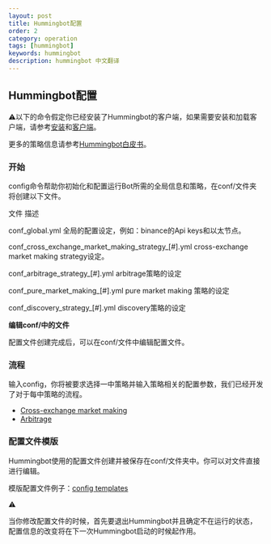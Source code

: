 ```yaml
---
layout: post
title: Hummingbot配置
order: 2
category: operation
tags: [hummingbot]
keywords: hummingbot
description: hummingbot 中文翻译
---
```


## Hummingbot配置

⚠️以下的命令假定你已经安装了Hummingbot的客户端，如果需要安装和加载客户端，请参考[安装](https://docs.hummingbot.io/installation)和[客户端](https://docs.hummingbot.io/operation/client)。

更多的策略信息请参考[Hummingbot白皮书](https://www.hummingbot.io/whitepaper.pdf)。

### 开始

config命令帮助你初始化和配置运行Bot所需的全局信息和策略，在conf/文件夹将创建以下文件。

文件                                                     描述

conf_global.yml                                       全局的配置设定，例如：binance的Api keys和以太节点。

conf_cross_exchange_market_making_strategy_[#].yml    cross-exchange market making strategy设定。

conf_arbitrage_strategy_[#].yml                       arbitrage策略的设定

conf_pure_market_making_[#].yml                       pure market making 策略的设定

conf_discovery_strategy_[#].yml                       discovery策略的设定

**编辑conf/中的文件**

配置文件创建完成后，可以在conf/文件中编辑配置文件。

### 流程

输入config，你将被要求选择一中策略并输入策略相关的配置参数，我们已经开发了对于每中策略的流程。

- [Cross-exchange market making](https://docs.hummingbot.io/strategies/cross-exchange-market-making#configuration-walkthrough)
- [Arbitrage](https://docs.hummingbot.io/strategies/arbitrage#configuration-walkthrough)

### 配置文件模版

Hummingbot使用的配置文件创建并被保存在conf/文件夹中。你可以对文件直接进行编辑。

模版配置文件例子：[config templates](https://github.com/CoinAlpha/hummingbot/tree/master/hummingbot/templates)

⚠️

当你修改配置文件的时候，首先要退出Hummingbot并且确定不在运行的状态，配置信息的改变将在下一次Hummingbot启动的时候起作用。
